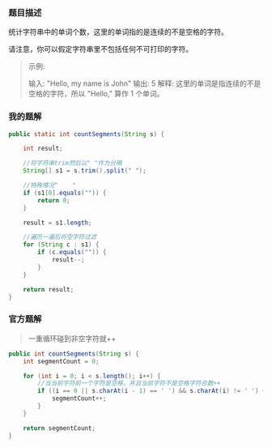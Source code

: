 ### 题目描述

统计字符串中的单词个数，这里的单词指的是连续的不是空格的字符。

请注意，你可以假定字符串里不包括任何不可打印的字符。



> 示例:
>
> 输入: "Hello, my name is John"
> 输出: 5
> 解释: 这里的单词是指连续的不是空格的字符，所以 "Hello," 算作 1 个单词。



### 我的题解

```java
public static int countSegments(String s) {

    int result;

    //将字符串trim然后以" "作为分隔
    String[] s1 = s.trim().split(" ");

    //特殊情况"    "
    if (s1[0].equals("")) {
        return 0;
    }

    result = s1.length;

    //遍历一遍后将空字符过滤
    for (String c : s1) {
        if (c.equals("")) {
            result--;
        }
    }

    return result;
}
```



### 官方题解

> 一重循环碰到非空字符就++


```java
public int countSegments(String s) {
	int segmentCount = 0;

    for (int i = 0; i < s.length(); i++) {
        //当当前字符前一个字符是空格，并且当前字符不是空格字符总数++
        if ((i == 0 || s.charAt(i - 1) == ' ') && s.charAt(i) != ' ') {
            segmentCount++;
        }
    }

    return segmentCount;
}
```

